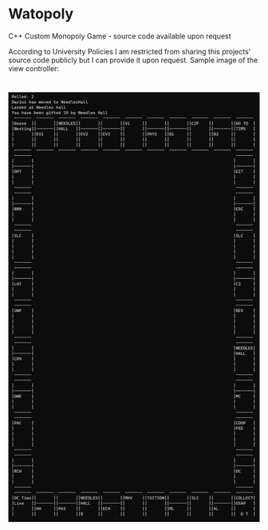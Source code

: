 # Watopoly
C++ Custom Monopoly Game - source code available upon request

According to University Policies I am restricted from sharing this projects' source code publicly but I can provide it upon request.
Sample image of the view controller:

# <img src="view.png"> 
